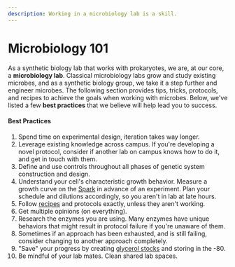 ```yaml
---
description: Working in a microbiology lab is a skill.
---
```


# Microbiology 101

As a synthetic biology lab that works with prokaryotes, we are, at our core, a **microbiology lab**. Classical microbiology labs grow and study existing microbes, and as a synthetic biology group, we take it a step further and engineer microbes. The following section provides tips, tricks, protocols, and recipes to achieve the goals when working with microbes. Below, we've listed a few **best practices** that we believe will help lead you to success.

#### Best Practices

1. Spend time on experimental design, iteration takes way longer.
2. Leverage existing knowledge across campus. If you're developing a novel protocol, consider if another lab on campus knows how to do it, and get in touch with them.
3. Define and use controls throughout all phases of genetic system construction and design.
4. Understand your cell's characteristic growth behavior. Measure a growth curve on the [Spark](../lab-equipment/microplate-reader.md) in advance of an experiment. Plan your schedule and dilutions accordingly, so you aren't in lab at late hours.
5. Follow [recipes](media-recipes.md) and protocols exactly, unless they aren't working.
6. Get multiple opinions \(on everything\).
7. Research the enzymes you are using. Many enzymes have unique behaviors that might result in protocol failure if you're unaware of them.
8. Sometimes if an approach has been exhausted, and is still failing, consider changing to another approach completely.
9. "Save" your progress by creating [glycerol stocks](bacteria-storage.md) and storing in the -80.
10. Be mindful of your lab mates. Clean shared lab spaces.



